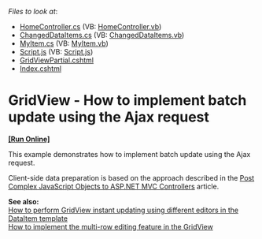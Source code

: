 <!-- default file list -->
*Files to look at*:

* [HomeController.cs](./CS/Controllers/HomeController.cs) (VB: [HomeController.vb](./VB/Controllers/HomeController.vb))
* [ChangedDataItems.cs](./CS/Models/ChangedDataItems.cs) (VB: [ChangedDataItems.vb](./VB/Models/ChangedDataItems.vb))
* [MyItem.cs](./CS/Models/MyItem.cs) (VB: [MyItem.vb](./VB/Models/MyItem.vb))
* [Script.js](./CS/Scripts/Script.js) (VB: [Script.js](./VB/Scripts/Script.js))
* [GridViewPartial.cshtml](./CS/Views/Home/GridViewPartial.cshtml)
* [Index.cshtml](./CS/Views/Home/Index.cshtml)
<!-- default file list end -->
# GridView - How to implement batch update using the Ajax request
<!-- run online -->
**[[Run Online]](https://codecentral.devexpress.com/e4073)**
<!-- run online end -->


<p>This example demonstrates how to implement batch update using the Ajax request.</p><p>Client-side data preparation is based on the approach described in the <a href="http://www.nickriggs.com/posts/post-complex-javascript-objects-to-asp-net-mvc-controllers/"><u>Post Complex JavaScript Objects to ASP.NET MVC Controllers</u></a> article.</p><p><strong>See also:<br />
</strong><a href="https://www.devexpress.com/Support/Center/p/E3326">How to perform GridView instant updating using different editors in the DataItem template </a><br />
<a href="https://www.devexpress.com/Support/Center/p/E4236">How to implement the multi-row editing feature in the GridView</a></p>

<br/>


